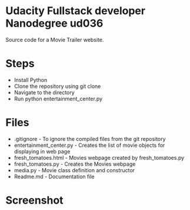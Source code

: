 # Udacity Fullstack developer Nanodegree ud036
Source code for a Movie Trailer website.

# Steps
* Install Python
* Clone the repository using git clone
* Navigate to the directory
* Run python entertainment_center.py

# Files
* .gitignore - To ignore the compiled files from the git repository
* entertainment_center.py - Creates the list of movie objects for displaying in web page
* fresh_tomatoes.html - Movies webpage created by fresh_tomatoes.py
* fresh_tomatoes.py - Creates the Movies webpage
* media.py - Movie class definition and constructor
* Readme.md - Documentation file

# Screenshot
